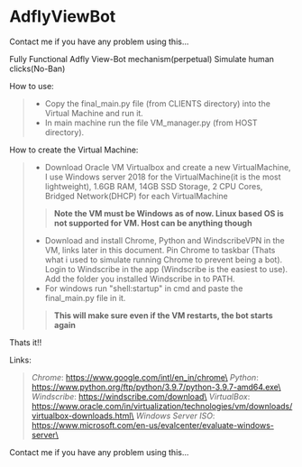 # AdflyViewBot
Contact me if you have any problem using this...

Fully Functional Adfly View-Bot mechanism(perpetual)
Simulate human clicks(No-Ban)

How to use:

>* Copy the final_main.py file (from CLIENTS directory) into the Virtual Machine and run it.
>* In main machine run the file VM_manager.py (from HOST directory).



How to create the Virtual Machine:
>* Download Oracle VM Virtualbox and create a new VirtualMachine, I use Windows server 2018 for the VirtualMachine(it is the most lightweight), 1.6GB RAM, 14GB SSD Storage, 2 CPU Cores, Bridged Network(DHCP) for each VirtualMachine
  >>**Note the VM must be Windows as of now. Linux based OS is not supported for VM. Host can be anything though**
>* Download and install Chrome, Python and WindscribeVPN in the VM, links later in this document. Pin Chrome to taskbar (Thats what i used to simulate running Chrome to prevent being a bot). Login to Windscribe in the app (Windscribe is the easiest to use). Add the folder you installed Windscribe in to PATH. 
>* For windows run "shell:startup" in cmd and paste the final_main.py file in it.
  >>**This will make sure even if the VM restarts, the bot starts again**


Thats it!!


Links:
> *Chrome*: https://www.google.com/intl/en_in/chrome\
> *Python*: https://www.python.org/ftp/python/3.9.7/python-3.9.7-amd64.exe\
> *Windscribe*: https://windscribe.com/download\
> *VirtualBox*: https://www.oracle.com/in/virtualization/technologies/vm/downloads/virtualbox-downloads.html\
> *Windows Server ISO*: https://www.microsoft.com/en-us/evalcenter/evaluate-windows-server\

Contact me if you have any problem using this...
